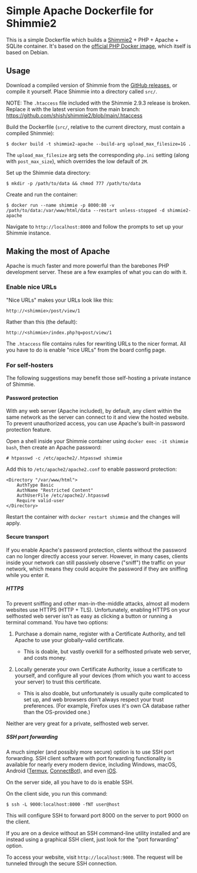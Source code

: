 # Simple Apache Dockerfile for Shimmie2

This is a simple Dockerfile which builds a [Shimmie2](https://github.com/shish/shimmie2) + PHP + Apache + SQLite container. It's based on the [official PHP Docker image](https://hub.docker.com/_/php), which itself is based on Debian.

## Usage

Download a compiled version of Shimmie from the [GitHub releases](https://github.com/shish/shimmie2/releases), or compile it yourself. Place Shimmie into a directory called `src/`.

NOTE: The `.htaccess` file included with the Shimmie 2.9.3 release is broken. Replace it with the latest version from the main branch: https://github.com/shish/shimmie2/blob/main/.htaccess

Build the Dockerfile (`src/`, relative to the current directory, must contain a compiled Shimmie):

```
$ docker build -t shimmie2-apache --build-arg upload_max_filesize=1G .
```

The `upload_max_filesize` arg sets the corresponding `php.ini` setting (along with `post_max_size`), which overrides the low default of `2M`.

Set up the Shimmie data directory:

```
$ mkdir -p /path/to/data && chmod 777 /path/to/data
```

Create and run the container:

```
$ docker run --name shimmie -p 8000:80 -v /path/to/data:/var/www/html/data --restart unless-stopped -d shimmie2-apache
```

Navigate to `http://localhost:8000` and follow the prompts to set up your Shimmie instance.

## Making the most of Apache

Apache is much faster and more powerful than the barebones PHP development server. These are a few examples of what you can do with it.

### Enable nice URLs

"Nice URLs" makes your URLs look like this:

```
http://<shimmie>/post/view/1
```

Rather than this (the default):

```
http://<shimmie>/index.php?q=post/view/1
```

The `.htaccess` file contains rules for rewriting URLs to the nicer format. All you have to do is enable "nice URLs" from the board config page.

### For self-hosters

The following suggestions may benefit those self-hosting a private instance of Shimmie.

#### Password protection

With any web server (Apache included), by default, any client within the same network as the server can connect to it and view the hosted website. To prevent unauthorized access, you can use Apache's built-in password protection feature.

Open a shell inside your Shimmie container using `docker exec -it shimmie bash`, then create an Apache password:

```
# htpasswd -c /etc/apache2/.htpasswd shimmie
```

Add this to `/etc/apache2/apache2.conf` to enable password protection:
```
<Directory "/var/www/html">
	AuthType Basic
	AuthName "Restricted Content"
	AuthUserFile /etc/apache2/.htpasswd
	Require valid-user
</Directory>
```

Restart the container with `docker restart shimmie` and the changes will apply.

#### Secure transport

If you enable Apache's password protection, clients without the password can no longer directly access your server. However, in many cases, clients inside your network can still passively observe ("sniff") the traffic on your network, which means they could acquire the password if they are sniffing while you enter it.

##### HTTPS

To prevent sniffing and other man-in-the-middle attacks, almost all modern websites use HTTPS (HTTP + TLS). Unfortunately, enabling HTTPS on your selfhosted web server isn't as easy as clicking a button or running a terminal command. You have two options:

1. Purchase a domain name, register with a Certificate Authority, and tell Apache to use your globally-valid certificate.
	* This is doable, but vastly overkill for a selfhosted private web server, and costs money.

2. Locally generate your own Certificate Authority, issue a certificate to yourself, and configure all your devices (from which you want to access your server) to trust this certificate.
	* This is also doable, but unfortunately is usually quite complicated to set up, and web browsers don't always respect your trust preferences. (For example, Firefox uses it's own CA database rather than the OS-provided one.)

Neither are very great for a private, selfhosted web server.

##### SSH port forwarding

A much simpler (and possibly more secure) option is to use SSH port forwarding. SSH client software with port forwarding functionality is available for nearly every modern device, including Windows, macOS, Android ([Termux](https://termux.dev), [ConnectBot](https://github.com/connectbot/connectbot)), and even [iOS](https://apps.apple.com/us/app/sshtunnel/id1260223542).

On the server side, all you have to do is enable SSH.

On the client side, you run this command:

```
$ ssh -L 9000:localhost:8000 -fNT user@host
```

This will configure SSH to forward port 8000 on the server to port 9000 on the client.

If you are on a device without an SSH command-line utility installed and are instead using a graphical SSH client, just look for the "port forwarding" option.

To access your website, visit `http://localhost:9000`. The request will be tunneled through the secure SSH connection.
